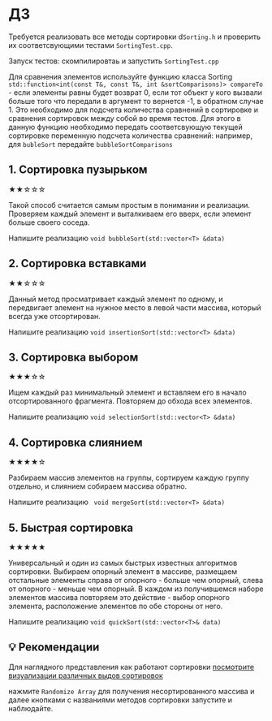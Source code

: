 # ДЗ

Требуется реализовать все методы сортировки d`Sorting.h` и проверить их соответсвующими тестами `SortingTest.cpp`.

Запуск тестов:
скомпилировтаь и запустить `SortingTest.cpp`


Для сравнения элементов используйте функцию класса Sorting `std::function<int(const T&, const T&, int &sortComparisons)> compareTo` -
если элементы равны будет возврат 0, если тот объект у кого вызвали больше того что передали в аргумент то вернется -1, в обратном случае 1.
Это необходимо для подсчета количества сравнений в сортировке и сравнения сортировок между собой во время тестов.
Для этого в данную функцию необходимо передать соответсвующую текущей сортировке переменную подсчета количества сравнений:
например, для `bubleSort` передайте `bubbleSortComparisons`


## 1. Сортировка пузырьком

★★☆☆☆

Такой способ считается самым простым в понимании и реализации. Проверяем каждый элемент и выталкиваем его вверх, если элемент больше своего соседа.

Напишите реализацию  `void bubbleSort(std::vector<T> &data)`


## 2. Сортировка вставками

★★☆☆☆

Данный метод просматривает каждый элемент по одному, и передвигает элемент на нужное место в левой части массива, который всегда уже отсортирован.

Напишите реализацию `void insertionSort(std::vector<T> &data)`

## 3. Сортировка выбором

★★★☆☆

Ищем каждый раз минимальный элемент и вставляем его в начало отсортированного фрагмента. Повторяем до обхода всех элементов.

Напишите реализацию `void selectionSort(std::vector<T> &data)`

## 4. Сортировка слиянием

★★★★☆

Разбираем массив элементов на группы, сортируем каждую группу отдельно, и слиянием собираем массива обратно.

Напишите реализацию ` void mergeSort(std::vector<T> &data)`

## 5. Быстрая сортировка

★★★★★

Универсальный и один из самых быстрых известных алгоритмов сортировки.
Выбираем опорный элемент в массиве, размещаем отстальные элементы справа от опорного - больше чем опорный,
слева от опорного - меньше чем опорный. В каждом из получившемся наборе элементов массива повторяем это действие - выбор опорного элемента, расположение элементов по обе стороны от него.

Напишите реализацию `void quickSort(std::vector<T>& data)`


## 💡 Рекомендации

Для наглядного представления как работают сортировки [посмотрите визуализации различных выдов сортировок](https://www.cs.usfca.edu/~galles/visualization/ComparisonSort.html)

нажмите `Randomize Array` для получения несортированного массива и далее кнопками c названиями методов сортировки запустите и наблюдайте.